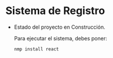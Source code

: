 <h1>Sistema de Registro</h1>

- Estado del proyecto en Construcción.

  Para ejecutar el sistema, debes poner:

  ```nmp install react ```
